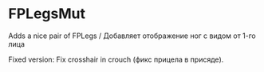 # FPLegsMut
Adds a nice pair of FPLegs / Добавляет отображение ног с видом от 1-го лица

Fixed version: Fix crosshair in crouch (фикс прицела в присяде).
